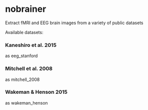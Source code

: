 # nobrainer
Extract fMRI and EEG brain images from a variety of public datasets

Available datasets:

### Kaneshiro et al. 2015
as eeg_stanford

### Mitchell et al. 2008 
as mitchell_2008

### Wakeman & Henson 2015
as wakeman_henson
